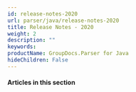 ```yaml
---
id: release-notes-2020
url: parser/java/release-notes-2020
title: Release Notes - 2020
weight: 2
description: ""
keywords: 
productName: GroupDocs.Parser for Java
hideChildren: False
---
```

#### Articles in this section
